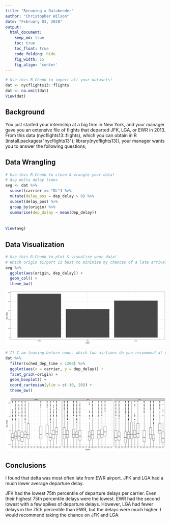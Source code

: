 ```yaml
---
title: "Becoming a Databender"
author: "Christopher Wilson"
date: "February 03, 2020"
output:
  html_document:  
    keep_md: true
    toc: true
    toc_float: true
    code_folding: hide
    fig_width: 15
    fig_align: 'center'
---
```







```r
# Use this R-Chunk to import all your datasets!
dat <- nycflights13::flights
dat <- na.omit(dat)
View(dat)
```

## Background

You just started your internship at a big firm in New York, and your manager gave you an extensive file of flights that departed JFK, LGA, or EWR in 2013. From this data (nycflights13::flights), which you can obtain in R (install.packages("nycflights13"); library(nycflights13)), your manager wants you to answer the following questions;


## Data Wrangling


```r
# Use this R-Chunk to clean & wrangle your data!
# Avg delta delay times
avg <- dat %>% 
  subset(carrier == "DL") %>% 
  mutate(delay_pos = dep_delay > 0) %>% 
  subset(delay_pos) %>% 
  group_by(origin) %>% 
  summarise(dep_dalay = mean(dep_delay))
  

View(avg)
```

## Data Visualization


```r
# Use this R-Chunk to plot & visualize your data!
# Which origin airport is best to minimize my chances of a late arrival when I am using Delta Airlines?
avg %>% 
  ggplot(aes(origin, dep_dalay)) +
  geom_col() +
  theme_bw()
```

![](cs3_files/figure-html/plot_data-1.png)<!-- -->

```r
# If I am leaving before noon, which two airlines do you recommend at each airport (JFK, LGA, EWR) that will have the lowest delay time at the 75th percentile?
dat %>% 
  filter(sched_dep_time < 1200) %>% 
  ggplot(aes(x = carrier, y = dep_delay)) +
  facet_grid(~origin) +
  geom_boxplot() +
  coord_cartesian(ylim = c(-10, 20)) +
  theme_bw()
```

![](cs3_files/figure-html/plot_data-2.png)<!-- -->

## Conclusions

I found that delta was most often late from EWR airport. JFK and LGA had a much lower average departure delay. 

JFK had the lowest 75th percentile of departure delays per carrier. Even their highest 75th percentile delays were the lowest. EWR had the second lowest with a few spikes of departure delays. However, LGA had fewer delays in the 75th percentile than EWR, but the delays were much higher. I would recommend taking the chance on JFK and LGA. 
